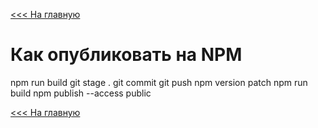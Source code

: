 [<<< На главную](../docs/index.MD)

# Как опубликовать на NPM

npm run build
git stage .
git commit
git push
npm version patch 
npm run build
npm publish --access public


[<<< На главную](../docs/index.MD)